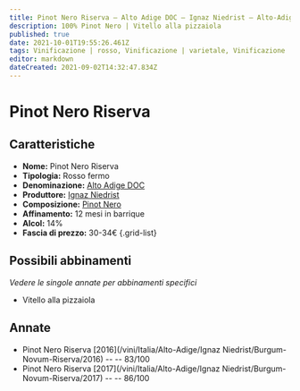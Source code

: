 ```yaml
---
title: Pinot Nero Riserva – Alto Adige DOC – Ignaz Niedrist – Alto-Adige (IT) – 30-34€ – 2★-3★
description: 100% Pinot Nero | Vitello alla pizzaiola
published: true
date: 2021-10-01T19:55:26.461Z
tags: Vinificazione | rosso, Vinificazione | varietale, Vinificazione | fermo, Regione | Alto-Adige (IT), Valutazioni | 3 stelle, Alimento | vitello, Aromatizzazione | alla pizzaiola, Prezzi | 30-34€
editor: markdown
dateCreated: 2021-09-02T14:32:47.834Z
---
```


# Pinot Nero Riserva

## Caratteristiche
- **Nome:** Pinot Nero Riserva
- **Tipologia:** Rosso fermo
- **Denominazione:** [Alto Adige DOC](/denominazioni/Italia/Alto-Adige/DOC/Alto-Adige)
- **Produttore:** [Ignaz Niedrist](/produttori/Italia/Alto-Adige/Ignaz-Niedrist) 
- **Composizione:** [Pinot Nero](/vitigni/Francia/pinot-nero)
- **Affinamento:** 12 mesi in barrique
- **Alcol:** 14%
- **Fascia di prezzo:** 30-34€
{.grid-list}

## Possibili abbinamenti
*Vedere le singole annate per abbinamenti specifici*

- Vitello alla pizzaiola


## Annate
- Pinot Nero Riserva [2016](/vini/Italia/Alto-Adige/Ignaz Niedrist/Burgum-Novum-Riserva/2016) -- <span class="star-2"></span> -- 83/100  
- Pinot Nero Riserva [2017](/vini/Italia/Alto-Adige/Ignaz Niedrist/Burgum-Novum-Riserva/2017) -- <span class="star-3"></span> -- 86/100
 
